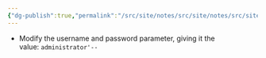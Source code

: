 ```yaml
---
{"dg-publish":true,"permalink":"/src/site/notes/src/site/notes/src/site/notes/src/site/notes/main/cs/ps-wsa-labs/sq-li/vulnerability-allowing-login-bypass/"}
---
```







- Modify the username and password parameter, giving it the value: `administrator'--`